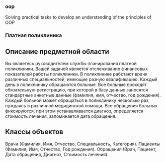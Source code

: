### oop

Solving practical tasks to develop an understanding of the principles of OOP

### Платная поликлиника

## Описание предметной области

Вы являетесь руководителем службы планирования платной поликлиники. Вашей задачей является отслеживание финансовых показателей работы поликлиники.
В поликлинике работают врачи различных специальностей, имеющие разную квалификацию. Каждый день в поликлинику обращаются больные. Все больные проходят обязательную регистрацию, при которой в базу данных заносятся стандартные анкетные данные (фамилия, имя, отчество, год рождения). Каждый больной может обращаться в поликлинику несколько раз, нуждаясь в различной медицинской помощи. Все обращения больных фиксируются, при этом устанавливается диагноз, определяется стоимость лечения, запоминается дата обращения.

## Классы объектов

Врачи (Фамилия, Имя, Отчество, Специальность, Категория).
Пациенты (Фамилия, Имя, Отчество, Год рождения).
Обращения (Врач, Пациент, Дата обращения, Диагноз, Стоимость лечения).
